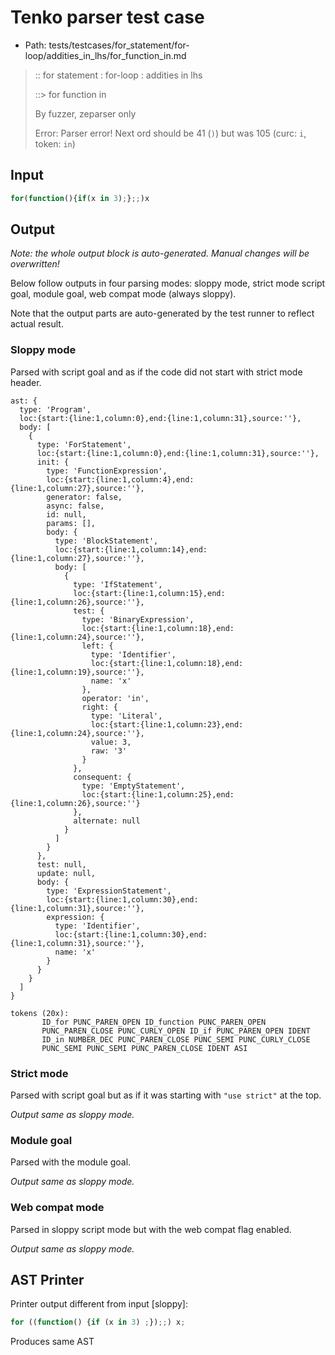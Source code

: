 # Tenko parser test case

- Path: tests/testcases/for_statement/for-loop/addities_in_lhs/for_function_in.md

> :: for statement : for-loop : addities in lhs
>
> ::> for function in
>
> By fuzzer, zeparser only
>
> Error: Parser error! Next ord should be 41 (`)`) but was 105 (curc: `i`, token: `in`)

## Input

`````js
for(function(){if(x in 3);};;)x
`````

## Output

_Note: the whole output block is auto-generated. Manual changes will be overwritten!_

Below follow outputs in four parsing modes: sloppy mode, strict mode script goal, module goal, web compat mode (always sloppy).

Note that the output parts are auto-generated by the test runner to reflect actual result.

### Sloppy mode

Parsed with script goal and as if the code did not start with strict mode header.

`````
ast: {
  type: 'Program',
  loc:{start:{line:1,column:0},end:{line:1,column:31},source:''},
  body: [
    {
      type: 'ForStatement',
      loc:{start:{line:1,column:0},end:{line:1,column:31},source:''},
      init: {
        type: 'FunctionExpression',
        loc:{start:{line:1,column:4},end:{line:1,column:27},source:''},
        generator: false,
        async: false,
        id: null,
        params: [],
        body: {
          type: 'BlockStatement',
          loc:{start:{line:1,column:14},end:{line:1,column:27},source:''},
          body: [
            {
              type: 'IfStatement',
              loc:{start:{line:1,column:15},end:{line:1,column:26},source:''},
              test: {
                type: 'BinaryExpression',
                loc:{start:{line:1,column:18},end:{line:1,column:24},source:''},
                left: {
                  type: 'Identifier',
                  loc:{start:{line:1,column:18},end:{line:1,column:19},source:''},
                  name: 'x'
                },
                operator: 'in',
                right: {
                  type: 'Literal',
                  loc:{start:{line:1,column:23},end:{line:1,column:24},source:''},
                  value: 3,
                  raw: '3'
                }
              },
              consequent: {
                type: 'EmptyStatement',
                loc:{start:{line:1,column:25},end:{line:1,column:26},source:''}
              },
              alternate: null
            }
          ]
        }
      },
      test: null,
      update: null,
      body: {
        type: 'ExpressionStatement',
        loc:{start:{line:1,column:30},end:{line:1,column:31},source:''},
        expression: {
          type: 'Identifier',
          loc:{start:{line:1,column:30},end:{line:1,column:31},source:''},
          name: 'x'
        }
      }
    }
  ]
}

tokens (20x):
       ID_for PUNC_PAREN_OPEN ID_function PUNC_PAREN_OPEN
       PUNC_PAREN_CLOSE PUNC_CURLY_OPEN ID_if PUNC_PAREN_OPEN IDENT
       ID_in NUMBER_DEC PUNC_PAREN_CLOSE PUNC_SEMI PUNC_CURLY_CLOSE
       PUNC_SEMI PUNC_SEMI PUNC_PAREN_CLOSE IDENT ASI
`````

### Strict mode

Parsed with script goal but as if it was starting with `"use strict"` at the top.

_Output same as sloppy mode._

### Module goal

Parsed with the module goal.

_Output same as sloppy mode._

### Web compat mode

Parsed in sloppy script mode but with the web compat flag enabled.

_Output same as sloppy mode._

## AST Printer

Printer output different from input [sloppy]:

````js
for ((function() {if (x in 3) ;});;) x;
````

Produces same AST
